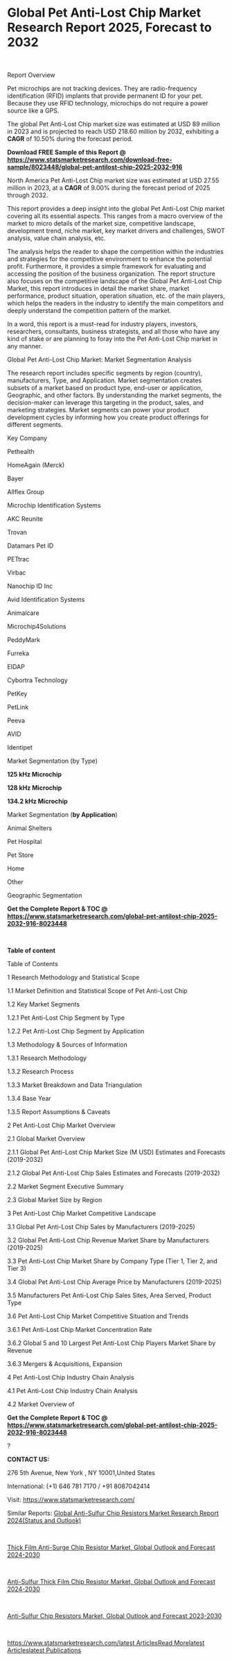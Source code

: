 <h1>Global Pet Anti-Lost Chip Market Research Report 2025, Forecast to 2032</h1><br/><p>Report Overview</p>
 
 
 
 <p>Pet microchips are not tracking devices. They are radio-frequency identification (RFID) implants that provide permanent ID for your pet. Because they use RFID technology, microchips do not require a power source like a GPS.</p>
 
 
 
 <p>The global Pet Anti-Lost Chip market size was estimated at USD 89 million in 2023 and is projected to reach USD 218.60 million by 2032, exhibiting a <strong>CAGR</strong> of 10.50% during the forecast period.</p>
 
 
 
 <p><strong>Download FREE Sample of this Report @ <a href="https://www.statsmarketresearch.com/download-free-sample/8023448/global-pet-antilost-chip-2025-2032-916">https://www.statsmarketresearch.com/download-free-sample/8023448/global-pet-antilost-chip-2025-2032-916</a></strong></p>
 
 
 
 <p>North America Pet Anti-Lost Chip market size was estimated at USD 27.55 million in 2023, at a <strong>CAGR</strong> of 9.00% during the forecast period of 2025 through 2032.</p>
 
 
 
 <p>This report provides a deep insight into the global Pet Anti-Lost Chip market covering all its essential aspects. This ranges from a macro overview of the market to micro details of the market size, competitive landscape, development trend, niche market, key market drivers and challenges, SWOT analysis, value chain analysis, etc.</p>
 
 
 
 <p>The analysis helps the reader to shape the competition within the industries and strategies for the competitive environment to enhance the potential profit. Furthermore, it provides a simple framework for evaluating and accessing the position of the business organization. The report structure also focuses on the competitive landscape of the Global Pet Anti-Lost Chip Market, this report introduces in detail the market share, market performance, product situation, operation situation, etc. of the main players, which helps the readers in the industry to identify the main competitors and deeply understand the competition pattern of the market.</p>
 
 
 
 <p>In a word, this report is a must-read for industry players, investors, researchers, consultants, business strategists, and all those who have any kind of stake or are planning to foray into the Pet Anti-Lost Chip market in any manner.</p>
 
 
 
 <p>Global Pet Anti-Lost Chip Market: Market Segmentation Analysis</p>
 
 
 
 <p>The research report includes specific segments by region (country), manufacturers, Type, and Application. Market segmentation creates subsets of a market based on product type, end-user or application, Geographic, and other factors. By understanding the market segments, the decision-maker can leverage this targeting in the product, sales, and marketing strategies. Market segments can power your product development cycles by informing how you create product offerings for different segments.</p>
 
 
 
 <p>Key Company</p>
 
 
 
 <p>Pethealth</p>
 
 
 
 <p>HomeAgain (Merck)</p>
 
 
 
 <p>Bayer</p>
 
 
 
 <p>Allflex Group</p>
 
 
 
 <p>Microchip Identification Systems</p>
 
 
 
 <p>AKC Reunite</p>
 
 
 
 <p>Trovan</p>
 
 
 
 <p>Datamars Pet ID</p>
 
 
 
 <p>PETtrac</p>
 
 
 
 <p>Virbac</p>
 
 
 
 <p>Nanochip ID Inc</p>
 
 
 
 <p>Avid Identification Systems</p>
 
 
 
 <p>Animalcare</p>
 
 
 
 <p>Microchip4Solutions</p>
 
 
 
 <p>PeddyMark</p>
 
 
 
 <p>Furreka</p>
 
 
 
 <p>EIDAP</p>
 
 
 
 <p>Cybortra Technology</p>
 
 
 
 <p>PetKey</p>
 
 
 
 <p>PetLink</p>
 
 
 
 <p>Peeva</p>
 
 
 
 <p>AVID</p>
 
 
 
 <p>Identipet</p>
 
 
 
 <p>Market Segmentation (by Type)</p>
 
 
 
 <p><strong>125 kHz Microchip</strong></p>
 
 
 
 <p><strong>128 kHz Microchip</strong></p>
 
 
 
 <p><strong>134.2 kHz Microchip</strong></p>
 
 
 
 <p>Market Segmentation (<strong>by Application</strong>)</p>
 
 
 
 <p>Animal Shelters</p>
 
 
 
 <p>Pet Hospital</p>
 
 
 
 <p>Pet Store</p>
 
 
 
 <p>Home</p>
 
 
 
 <p>Other</p>
 
 
 
 <p>Geographic Segmentation</p>
 
 
 
 <div><b>Get the Complete Report & TOC @ <a href="https://www.statsmarketresearch.com/global-pet-antilost-chip-2025-2032-916-8023448">https://www.statsmarketresearch.com/global-pet-antilost-chip-2025-2032-916-8023448</a></b></div>
 
 
 
 <p><br />
 
 <b>Table of content</b></p>
 
 
 
 <p>Table of Contents<br />
 
 1 Research Methodology and Statistical Scope<br />
 
 1.1 Market Definition and Statistical Scope of Pet Anti-Lost Chip<br />
 
 1.2 Key Market Segments<br />
 
 1.2.1 Pet Anti-Lost Chip Segment by Type<br />
 
 1.2.2 Pet Anti-Lost Chip Segment by Application<br />
 
 1.3 Methodology & Sources of Information<br />
 
 1.3.1 Research Methodology<br />
 
 1.3.2 Research Process<br />
 
 1.3.3 Market Breakdown and Data Triangulation<br />
 
 1.3.4 Base Year<br />
 
 1.3.5 Report Assumptions & Caveats<br />
 
 2 Pet Anti-Lost Chip Market Overview<br />
 
 2.1 Global Market Overview<br />
 
 2.1.1 Global Pet Anti-Lost Chip Market Size (M USD) Estimates and Forecasts (2019-2032)<br />
 
 2.1.2 Global Pet Anti-Lost Chip Sales Estimates and Forecasts (2019-2032)<br />
 
 2.2 Market Segment Executive Summary<br />
 
 2.3 Global Market Size by Region<br />
 
 3 Pet Anti-Lost Chip Market Competitive Landscape<br />
 
 3.1 Global Pet Anti-Lost Chip Sales by Manufacturers (2019-2025)<br />
 
 3.2 Global Pet Anti-Lost Chip Revenue Market Share by Manufacturers (2019-2025)<br />
 
 3.3 Pet Anti-Lost Chip Market Share by Company Type (Tier 1, Tier 2, and Tier 3)<br />
 
 3.4 Global Pet Anti-Lost Chip Average Price by Manufacturers (2019-2025)<br />
 
 3.5 Manufacturers Pet Anti-Lost Chip Sales Sites, Area Served, Product Type<br />
 
 3.6 Pet Anti-Lost Chip Market Competitive Situation and Trends<br />
 
 3.6.1 Pet Anti-Lost Chip Market Concentration Rate<br />
 
 3.6.2 Global 5 and 10 Largest Pet Anti-Lost Chip Players Market Share by Revenue<br />
 
 3.6.3 Mergers & Acquisitions, Expansion<br />
 
 4 Pet Anti-Lost Chip Industry Chain Analysis<br />
 
 4.1 Pet Anti-Lost Chip Industry Chain Analysis<br />
 
 4.2 Market Overview of</p>
 
 
 
 <div><b>Get the Complete Report & TOC @ <a href="https://www.statsmarketresearch.com/global-pet-antilost-chip-2025-2032-916-8023448">https://www.statsmarketresearch.com/global-pet-antilost-chip-2025-2032-916-8023448</a></b></div>
 
 
 
 <p>? </p>
 
 
 
 <p><b>CONTACT US:</b><br />
 
 276 5th Avenue, New York , NY 10001,United States<br />
 
 International: (+1) 646 781 7170 / +91 8087042414<br />
 
 Visit: <a href="https://www.statsmarketresearch.com/">https://www.statsmarketresearch.com/</a><br />
 
 Similar Reports: <a href="https://www.statsmarketresearch.com/global-pet-antilost-chip-2025-2032-916-8023448">Global Anti-Sulfur Chip Resistors Market Research Report 2024(Status and Outlook)</a><br />
 
 <br />
 
 <a href="https://www.statsmarketresearch.com/global-pet-antilost-chip-2025-2032-916-8023448">Thick Film Anti-Surge Chip Resistor Market, Global Outlook and Forecast 2024-2030</a><br />
 
 <br />
 
 <a href="https://www.statsmarketresearch.com/global-pet-antilost-chip-2025-2032-916-8023448">Anti-Sulfur Thick Film Chip Resistor Market, Global Outlook and Forecast 2024-2030</a><br />
 
 <br />
 
 <a href="https://www.statsmarketresearch.com/global-pet-antilost-chip-2025-2032-916-8023448">Anti-Sulfur Chip Resistors Market, Global Outlook and Forecast 2023-2030</a><br />
 
 <br />
 
 <a href="https://gyeongbokgung.com">https://www.statsmarketresearch.com/</a><a href="https://hallyeomaritime.com">latest Articles</a><a href="https://jingwansa.com">Read More</a><a href="https://nguoiviet.jp/">latest Articles</a><a href="https://www.intelmarketresearch.com/">latest Publications</a></p>